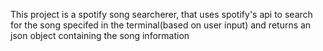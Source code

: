 This project is a spotify song searcherer, that uses spotify's api to search for the song specifed in the terminal(based on user input)
and returns an json object containing the song information
